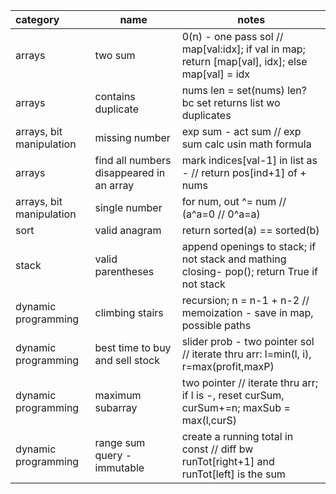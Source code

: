 | category                 | name                                     | notes                                                                                           |
| :----------------------- | ---------------------------------------- | ----------------------------------------------------------------------------------------------- |
| arrays                   | two sum                                  | 0(n) - one pass sol // map[val:idx]; if val in map; return [map[val], idx]; else map[val] = idx |
| arrays                   | contains duplicate                       | nums len = set(nums) len? bc set returns list wo duplicates                                     |
| arrays, bit manipulation | missing number                           | exp sum - act sum // exp sum calc usin math formula                                             |
| arrays                   | find all numbers disappeared in an array | mark indices[val-1] in list as - // return pos[ind+1] of + nums                                 |
| arrays, bit manipulation | single number                            | for num, out ^= num // (a^a=0 // 0^a=a)                                                         |
| sort                     | valid anagram                            | return sorted(a) == sorted(b)                                                                   |
| stack                    | valid parentheses                        | append openings to stack; if not stack and mathing closing- pop(); return True if not stack     |
| dynamic programming      | climbing stairs                          | recursion; n = n-1 + n-2 // memoization - save in map, possible paths                           |
| dynamic programming      | best time to buy and sell stock          | slider prob - two pointer sol // iterate thru arr: l=min(l, i), r=max(profit,maxP)              |
| dynamic programming      | maximum subarray                         | two pointer // iterate thru arr; if l is -, reset curSum, curSum+=n; maxSub = max(l,curS)       |
| dynamic programming      | range sum query - immutable              | create a running total in const // diff bw runTot[right+1] and runTot[left] is the sum          |
